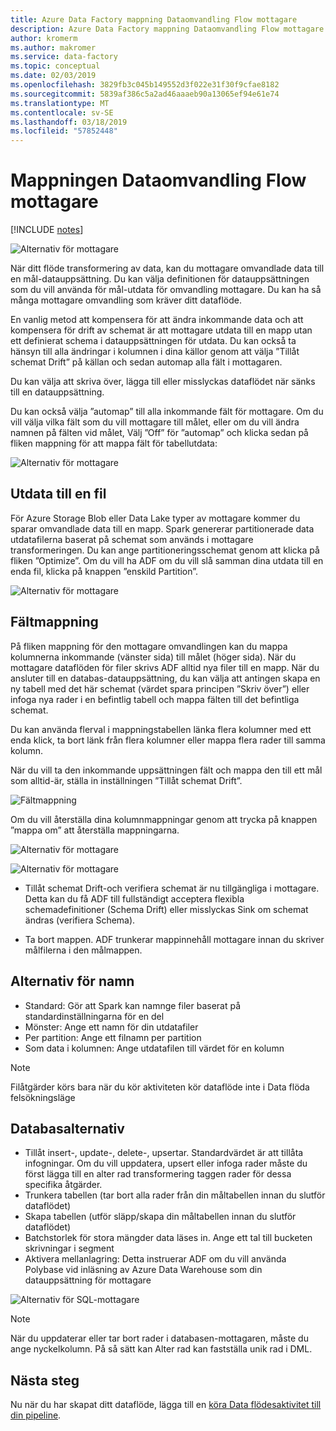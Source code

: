 ```yaml
---
title: Azure Data Factory mappning Dataomvandling Flow mottagare
description: Azure Data Factory mappning Dataomvandling Flow mottagare
author: kromerm
ms.author: makromer
ms.service: data-factory
ms.topic: conceptual
ms.date: 02/03/2019
ms.openlocfilehash: 3829fb3c045b149552d3f022e31f30f9cfae8182
ms.sourcegitcommit: 5839af386c5a2ad46aaaeb90a13065ef94e61e74
ms.translationtype: MT
ms.contentlocale: sv-SE
ms.lasthandoff: 03/18/2019
ms.locfileid: "57852448"
---
```

# <a name="mapping-data-flow-sink-transformation"></a>Mappningen Dataomvandling Flow mottagare

[!INCLUDE [notes](../../includes/data-factory-data-flow-preview.md)]

![Alternativ för mottagare](media/data-flow/windows1.png "mottagare 1")

När ditt flöde transformering av data, kan du mottagare omvandlade data till en mål-datauppsättning. Du kan välja definitionen för datauppsättningen som du vill använda för mål-utdata för omvandling mottagare. Du kan ha så många mottagare omvandling som kräver ditt dataflöde.

En vanlig metod att kompensera för att ändra inkommande data och att kompensera för drift av schemat är att mottagare utdata till en mapp utan ett definierat schema i datauppsättningen för utdata. Du kan också ta hänsyn till alla ändringar i kolumnen i dina källor genom att välja ”Tillåt schemat Drift” på källan och sedan automap alla fält i mottagaren.

Du kan välja att skriva över, lägga till eller misslyckas dataflödet när sänks till en datauppsättning.

Du kan också välja ”automap” till alla inkommande fält för mottagare. Om du vill välja vilka fält som du vill mottagare till målet, eller om du vill ändra namnen på fälten vid målet, Välj ”Off” för ”automap” och klicka sedan på fliken mappning för att mappa fält för tabellutdata:

![Alternativ för mottagare](media/data-flow/sink2.png "mottagare 2")

## <a name="output-to-one-file"></a>Utdata till en fil
För Azure Storage Blob eller Data Lake typer av mottagare kommer du sparar omvandlade data till en mapp. Spark genererar partitionerade data utdatafilerna baserat på schemat som används i mottagare transformeringen. Du kan ange partitioneringsschemat genom att klicka på fliken ”Optimize”. Om du vill ha ADF om du vill slå samman dina utdata till en enda fil, klicka på knappen ”enskild Partition”.

![Alternativ för mottagare](media/data-flow/opt001.png "alternativ för mottagare")

## <a name="field-mapping"></a>Fältmappning

På fliken mappning för den mottagare omvandlingen kan du mappa kolumnerna inkommande (vänster sida) till målet (höger sida). När du mottagare dataflöden för filer skrivs ADF alltid nya filer till en mapp. När du ansluter till en databas-datauppsättning, du kan välja att antingen skapa en ny tabell med det här schemat (värdet spara principen ”Skriv över”) eller infoga nya rader i en befintlig tabell och mappa fälten till det befintliga schemat.

Du kan använda flerval i mappningstabellen länka flera kolumner med ett enda klick, ta bort länk från flera kolumner eller mappa flera rader till samma kolumn.

När du vill ta den inkommande uppsättningen fält och mappa den till ett mål som alltid-är, ställa in inställningen ”Tillåt schemat Drift”.

![Fältmappning](media/data-flow/multi1.png "flera alternativ")

Om du vill återställa dina kolumnmappningar genom att trycka på knappen ”mappa om” att återställa mappningarna.

![Alternativ för mottagare](media/data-flow/sink1.png "mottagare en")

![Alternativ för mottagare](media/data-flow/sink2.png "egenskaperna")

* Tillåt schemat Drift-och verifiera schemat är nu tillgängliga i mottagare. Detta kan du få ADF till fullständigt acceptera flexibla schemadefinitioner (Schema Drift) eller misslyckas Sink om schemat ändras (verifiera Schema).

* Ta bort mappen. ADF trunkerar mappinnehåll mottagare innan du skriver målfilerna i den målmappen.

## <a name="file-name-options"></a>Alternativ för namn

   * Standard: Gör att Spark kan namnge filer baserat på standardinställningarna för en del
   * Mönster: Ange ett namn för din utdatafiler
   * Per partition: Ange ett filnamn per partition
   * Som data i kolumnen: Ange utdatafilen till värdet för en kolumn

> [!NOTE]
> Filåtgärder körs bara när du kör aktiviteten kör dataflöde inte i Data flöda felsökningsläge

## <a name="database-options"></a>Databasalternativ

* Tillåt insert-, update-, delete-, upsertar. Standardvärdet är att tillåta infogningar. Om du vill uppdatera, upsert eller infoga rader måste du först lägga till en alter rad transformering taggen rader för dessa specifika åtgärder.
* Trunkera tabellen (tar bort alla rader från din måltabellen innan du slutför dataflödet)
* Skapa tabellen (utför släpp/skapa din måltabellen innan du slutför dataflödet)
* Batchstorlek för stora mängder data läses in. Ange ett tal till bucketen skrivningar i segment
* Aktivera mellanlagring: Detta instruerar ADF om du vill använda Polybase vid inläsning av Azure Data Warehouse som din datauppsättning för mottagare

![Alternativ för SQL-mottagare](media/data-flow/alter-row2.png "SQL-alternativ")

> [!NOTE]
> När du uppdaterar eller tar bort rader i databasen-mottagaren, måste du ange nyckelkolumn. På så sätt kan Alter rad kan fastställa unik rad i DML.

## <a name="next-steps"></a>Nästa steg

Nu när du har skapat ditt dataflöde, lägga till en [köra Data flödesaktivitet till din pipeline](concepts-data-flow-overview.md).
